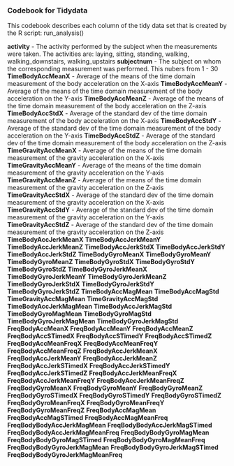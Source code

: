 ### Codebook for Tidydata

This codebook describes each column of the tidy data set that is created by
the R script: run_analysis()


**activity**   - The activity performed by the subject when the measurements were taken. The activities are: laying, sitting, standing, walking, walking_downstairs, walking_upstairs 
**subjectnum**    - The subject on whom the corresponding measurement was performed. This nubers from 1 - 30     
**TimeBodyAccMeanX**    - Average of the means of the time domain measurement of the body acceleration on the X-axis
**TimeBodyAccMeanY**    - Average of the means of the time domain measurement of the body acceleration on the Y-axis
**TimeBodyAccMeanZ**    - Average of the means of the time domain measurement of the body acceleration on the Z-axis
**TimeBodyAccStdX**     - Average of the standard dev  of the time domain measurement of the body acceleration on the X-axis
**TimeBodyAccStdY**     - Average of the standard dev  of the time domain measurement of the body acceleration on the Y-axis
**TimeBodyAccStdZ**     - Average of the standard dev  of the time domain measurement of the body acceleration on the Z-axis
**TimeGravityAccMeanX** - Average of the means of the time domain measurement of the gravity acceleration on the X-axis
**TimeGravityAccMeanY** - Average of the means of the time domain measurement of the gravity acceleration on the Y-axis
**TimeGravityAccMeanZ** - Average of the means of the time domain measurement of the gravity acceleration on the Z-axis
**TimeGravityAccStdX**  - Average of the standard dev  of the time domain measurement of the gravity acceleration on the X-axis
**TimeGravityAccStdY**  - Average of the standard dev  of the time domain measurement of the gravity acceleration on the Y-axis
**TimeGravityAccStdZ**  - Average of the standard dev  of the time domain measurement of the gravity acceleration on the Z-axis 
**TimeBodyAccJerkMeanX**
**TimeBodyAccJerkMeanY**
**TimeBodyAccJerkMeanZ**
**TimeBodyAccJerkStdX**
**TimeBodyAccJerkStdY**
**TimeBodyAccJerkStdZ**
**TimeBodyGyroMeanX**
**TimeBodyGyroMeanY**
**TimeBodyGyroMeanZ**
**TimeBodyGyroStdX**
**TimeBodyGyroStdY**
**TimeBodyGyroStdZ**
**TimeBodyGyroJerkMeanX**
**TimeBodyGyroJerkMeanY**
**TimeBodyGyroJerkMeanZ**
**TimeBodyGyroJerkStdX**
**TimeBodyGyroJerkStdY**
**TimeBodyGyroJerkStdZ**
**TimeBodyAccMagMean**
**TimeBodyAccMagStd**
**TimeGravityAccMagMean**
**TimeGravityAccMagStd**
**TimeBodyAccJerkMagMean**
**TimeBodyAccJerkMagStd**
**TimeBodyGyroMagMean**
**TimeBodyGyroMagStd**
**TimeBodyGyroJerkMagMean**
**TimeBodyGyroJerkMagStd**
**FreqBodyAccMeanX**
**FreqBodyAccMeanY**
**FreqBodyAccMeanZ**
**FreqBodyAccSTimedX**
**FreqBodyAccSTimedY**
**FreqBodyAccSTimedZ**
**FreqBodyAccMeanFreqX**
**FreqBodyAccMeanFreqY**
**FreqBodyAccMeanFreqZ**
**FreqBodyAccJerkMeanX**
**FreqBodyAccJerkMeanY**
**FreqBodyAccJerkMeanZ**
**FreqBodyAccJerkSTimedX**
**FreqBodyAccJerkSTimedY**
**FreqBodyAccJerkSTimedZ**
**FreqBodyAccJerkMeanFreqX**
**FreqBodyAccJerkMeanFreqY**
**FreqBodyAccJerkMeanFreqZ**
**FreqBodyGyroMeanX**
**FreqBodyGyroMeanY**
**FreqBodyGyroMeanZ**
**FreqBodyGyroSTimedX**
**FreqBodyGyroSTimedY**
**FreqBodyGyroSTimedZ**
**FreqBodyGyroMeanFreqX**
**FreqBodyGyroMeanFreqY**
**FreqBodyGyroMeanFreqZ**
**FreqBodyAccMagMean**
**FreqBodyAccMagSTimed**
**FreqBodyAccMagMeanFreq**
**FreqBodyBodyAccJerkMagMean**
**FreqBodyBodyAccJerkMagSTimed**
**FreqBodyBodyAccJerkMagMeanFreq**
**FreqBodyBodyGyroMagMean**
**FreqBodyBodyGyroMagSTimed**
**FreqBodyBodyGyroMagMeanFreq**
**FreqBodyBodyGyroJerkMagMean**
**FreqBodyBodyGyroJerkMagSTimed**
**FreqBodyBodyGyroJerkMagMeanFreq**

